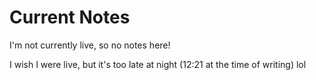 # Current Notes
I'm not currently live, so no notes here!

I wish I were live, but it's too late at night (12:21 at the time of writing) lol